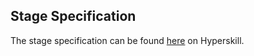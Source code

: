 ## Stage Specification

The stage specification can be found [here](https://hyperskill.org/projects/64/stages/346/implement) on Hyperskill.